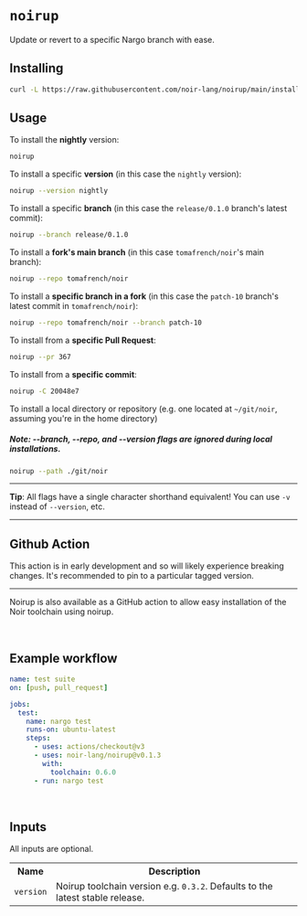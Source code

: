 # `noirup`

Update or revert to a specific Nargo branch with ease.

## Installing

```sh
curl -L https://raw.githubusercontent.com/noir-lang/noirup/main/install | bash
```

## Usage

To install the **nightly** version:

```sh
noirup
```

To install a specific **version** (in this case the `nightly` version):

```sh
noirup --version nightly
```

To install a specific **branch** (in this case the `release/0.1.0` branch's latest commit):

```sh
noirup --branch release/0.1.0
```

To install a **fork's main branch** (in this case `tomafrench/noir`'s main branch):

```sh
noirup --repo tomafrench/noir
```

To install a **specific branch in a fork** (in this case the `patch-10` branch's latest commit in `tomafrench/noir`):

```sh
noirup --repo tomafrench/noir --branch patch-10
```

To install from a **specific Pull Request**:

```sh
noirup --pr 367
```

To install from a **specific commit**:

```sh
noirup -C 20048e7
```

To install a local directory or repository (e.g. one located at `~/git/noir`, assuming you're in the home directory)

##### Note: --branch, --repo, and --version flags are ignored during local installations.

```sh
noirup --path ./git/noir
```

---

**Tip**: All flags have a single character shorthand equivalent! You can use `-v` instead of `--version`, etc.

---

## Github Action

This action is in early development and so will likely experience breaking changes. It's recommended to pin to a particular tagged version.

---

Noirup is also available as a GitHub action to allow easy installation of the Noir toolchain using noirup.

<br>

## Example workflow

```yaml
name: test suite
on: [push, pull_request]

jobs:
  test:
    name: nargo test
    runs-on: ubuntu-latest
    steps:
      - uses: actions/checkout@v3
      - uses: noir-lang/noirup@v0.1.3
        with:
          toolchain: 0.6.0
      - run: nargo test
```

<br>

## Inputs

All inputs are optional.

<table>
<tr>
  <th>Name</th>
  <th>Description</th>
</tr>
<tr>
  <td><code>version</code></td>
  <td>
    Noirup toolchain version e.g. <code>0.3.2</code>. Defaults to the latest stable release.
  </td>
</tr>
</table>

<br>
